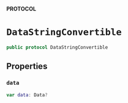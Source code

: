 **PROTOCOL**

# `DataStringConvertible`

```swift
public protocol DataStringConvertible
```

## Properties
### `data`

```swift
var data: Data?
```
